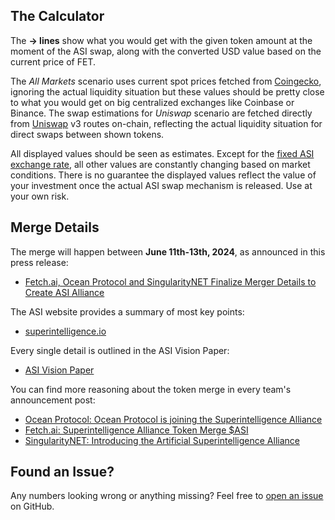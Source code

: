 ## The Calculator

The **→ lines** show what you would get with the given token amount at the moment of the ASI swap, along with the converted USD value based on the current price of FET.

The _All Markets_ scenario uses current spot prices fetched from [Coingecko](https://coingecko.com), ignoring the actual liquidity situation but these values should be pretty close to what you would get on big centralized exchanges like Coinbase or Binance. The swap estimations for _Uniswap_ scenario are fetched directly from [Uniswap](https://uniswap.org) v3 routes on-chain, reflecting the actual liquidity situation for direct swaps between shown tokens.

All displayed values should be seen as estimates. Except for the [fixed ASI exchange rate](https://blog.oceanprotocol.com/ocean-protocol-is-joining-the-superintelligence-alliance-767c82693f24#3c8e), all other values are constantly changing based on market conditions. There is no guarantee the displayed values reflect the value of your investment once the actual ASI swap mechanism is released. Use at your own risk.

## Merge Details

The merge will happen between **June 11th-13th, 2024**, as announced in this press release:

- [Fetch.ai, Ocean Protocol and SingularityNET Finalize Merger Details to Create ASI Alliance](https://www.superintelligence.io/artificial-superintelligence-alliance/fetch.ai-ocean-protocol-and-singularitynet-finalize-merger-details-to-create-asi-alliance)

The ASI website provides a summary of most key points:

- [superintelligence.io](https://www.superintelligence.io)

Every single detail is outlined in the ASI Vision Paper:

- [ASI Vision Paper](https://www.superintelligence.io/artificial-superintelligence-alliance/artificial-superintelligence-asi-alliance-vision-paper)

You can find more reasoning about the token merge in every team's announcement post:

- [Ocean Protocol: Ocean Protocol is joining the Superintelligence Alliance](https://blog.oceanprotocol.com/ocean-protocol-is-joining-the-superintelligence-alliance-767c82693f24)
- [Fetch.ai: Superintelligence Alliance Token Merge $ASI](https://fetch.ai/blog/superintelligence-alliance-token-merge-asi)
- [SingularityNET: Introducing the Artificial Superintelligence Alliance](https://blog.singularitynet.io/introducing-the-artificial-superintelligence-alliance-40a4dea01e62)

## Found an Issue?

Any numbers looking wrong or anything missing? Feel free to [open an issue](https://github.com/kremalicious/asi-calculator/issues) on GitHub.
